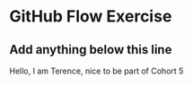 # GitHub Flow Exercise

## Add anything below this line

Hello, I am Terence, nice to be part of Cohort 5